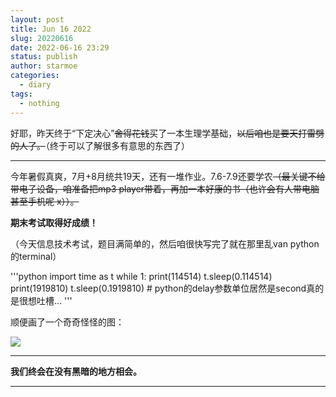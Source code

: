 ```yaml
---
layout: post
title: Jun 16 2022
slug: 20220616
date: 2022-06-16 23:29
status: publish
author: starmoe
categories:
  - diary
tags:
  - nothing
---
```

<!--generted by linux shell-->

好耶，昨天终于“下定决心”~~舍得花钱~~买了一本生理学基础，~~以后咱也是要天打雷劈的人了。~~（终于可以了解很多有意思的东西了）

---

今年暑假真爽，7月+8月统共19天，还有一堆作业。7.6-7.9还要学农~~（最关键不给带电子设备，咱准备把mp3 player带着，再加一本好康的书（也许会有人带电脑甚至手机呢 x））。~~

**期末考试取得好成绩！**

（今天信息技术考试，题目满简单的，然后咱很快写完了就在那里乱van python 的terminal）

'''python
import time as t
while 1:
	print(114514)
	t.sleep(0.114514)
	print(1919810)
	t.sleep(0.1919810)
	# python的delay参数单位居然是second真的是很想吐槽...
'''

顺便画了一个奇奇怪怪的图：

![](https://s2.loli.net/2022/06/17/M57umWqZojGRA2I.png)

---

**我们终会在没有黑暗的地方相会。**

---
